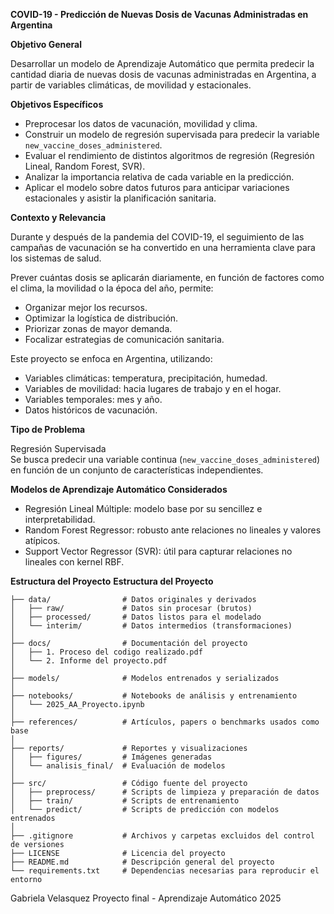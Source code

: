 **COVID-19 - Predicción de Nuevas Dosis de Vacunas Administradas en Argentina**

**Objetivo General**

Desarrollar un modelo de Aprendizaje Automático que permita predecir la cantidad diaria de nuevas dosis de vacunas administradas en Argentina, a partir de variables climáticas, de movilidad y estacionales.

**Objetivos Específicos**

- Preprocesar los datos de vacunación, movilidad y clima.
- Construir un modelo de regresión supervisada para predecir la variable `new_vaccine_doses_administered`.
- Evaluar el rendimiento de distintos algoritmos de regresión (Regresión Lineal, Random Forest, SVR).
- Analizar la importancia relativa de cada variable en la predicción.
- Aplicar el modelo sobre datos futuros para anticipar variaciones estacionales y asistir la planificación sanitaria.

**Contexto y Relevancia**

Durante y después de la pandemia del COVID-19, el seguimiento de las campañas de vacunación se ha convertido en una herramienta clave para los sistemas de salud.

Prever cuántas dosis se aplicarán diariamente, en función de factores como el clima, la movilidad o la época del año, permite:

- Organizar mejor los recursos.
- Optimizar la logística de distribución.
- Priorizar zonas de mayor demanda.
- Focalizar estrategias de comunicación sanitaria.

Este proyecto se enfoca en Argentina, utilizando:

- Variables climáticas: temperatura, precipitación, humedad.
- Variables de movilidad: hacia lugares de trabajo y en el hogar.
- Variables temporales: mes y año.
- Datos históricos de vacunación.

**Tipo de Problema**

Regresión Supervisada  
Se busca predecir una variable continua (`new_vaccine_doses_administered`) en función de un conjunto de características independientes.

**Modelos de Aprendizaje Automático Considerados**

- Regresión Lineal Múltiple: modelo base por su sencillez e interpretabilidad.
- Random Forest Regressor: robusto ante relaciones no lineales y valores atípicos.
- Support Vector Regressor (SVR): útil para capturar relaciones no lineales con kernel RBF.

**Estructura del Proyecto**
**Estructura del Proyecto**
```
├── data/                # Datos originales y derivados
│   ├── raw/             # Datos sin procesar (brutos)
│   ├── processed/       # Datos listos para el modelado
│   └── interim/         # Datos intermedios (transformaciones)
│
├── docs/                # Documentación del proyecto
│   ├── 1. Proceso del codigo realizado.pdf
│   └── 2. Informe del proyecto.pdf
│
├── models/              # Modelos entrenados y serializados
│
├── notebooks/           # Notebooks de análisis y entrenamiento
│   └── 2025_AA_Proyecto.ipynb
│
├── references/          # Artículos, papers o benchmarks usados como base
│
├── reports/             # Reportes y visualizaciones
│   ├── figures/         # Imágenes generadas
│   └── analisis_final/  # Evaluación de modelos
│
├── src/                 # Código fuente del proyecto
│   ├── preprocess/      # Scripts de limpieza y preparación de datos
│   ├── train/           # Scripts de entrenamiento
│   └── predict/         # Scripts de predicción con modelos entrenados
│
├── .gitignore           # Archivos y carpetas excluidos del control de versiones
├── LICENSE              # Licencia del proyecto
├── README.md            # Descripción general del proyecto
└── requirements.txt     # Dependencias necesarias para reproducir el entorno
```



Gabriela Velasquez
Proyecto final - Aprendizaje Automático 2025

